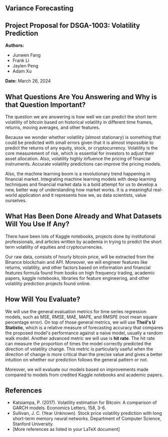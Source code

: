 ## Variance Forecasting

## Project Proposal for DSGA-1003: Volatility Prediction

**Authors:**
- Junwen Fang
- Frank Li
- Jaylen Peng
- Adam Xu

**Date:** March 26, 2024

## What Questions Are You Answering and Why is that Question Important?

The question we are answering is how well we can predict the short term volatility of bitcoin based on historical volatility in different time frames, returns, moving averages, and other features.

Because we wonder whether volatility (almost stationary) is something that could be predicted with small errors given that it is almost impossible to predict the returns of any equity, stock, or cryptocurrency. Volatility is the core measurement of risk, which is essential for investors to adjust their asset allocation. Also, volatility highly influence the pricing of financial instruments. Accurate volatility predictions can improve the pricing models.

Also, the machine learning boom is a revolutionary trend happening in financial market. Integrating machine learning models with deep learning techniques and financial market data is a bold attempt for us to develop a new, better way of understanding how market works. It is a meaningful real-world application and it represents how we, as data scientists, value ourselves.

## What Has Been Done Already and What Datasets Will You Use If Any?

There have been lots of Kaggle notebooks, projects done by institutional professionals, and articles written by academia in trying to predict the short term volatility of equities and cryptocurrencies.

Our raw data, consists of hourly bitcoin price, will be extracted from the Binance blockchain and API. Moreover, we will engineer features like returns, volatility, and other factors based on information and financial features formula found from books on high frequency trading, academic papers, kaggle notebooks, libraries for feature engineering, and other volatility prediction projects found online.

## How Will You Evaluate?

We will use the general evaluation metrics for time series regression models, such as MSE, RMSE, MAE, MAPE, and RMSPE (root mean square percentage error). On top of those general metrics, we will use **Theil's U Statistic**, which is a relative measure of forecasting accuracy that compares the proposed model's performance against a naive model, usually a random walk model. Another advanced metric we will use is **hit rate**. The hit rate can measure the proportion of times the model correctly predicted the direction of volatility change. This metric is particularly useful when the direction of change is more critical than the precise value and gives a better intuition on whether our prediction follows the general pattern or not.

Moreover, we will evaluate our models based on improvements made compared to models from credited Kaggle notebooks and academic papers.

## References

- Katsiampa, P. (2017). Volatility estimation for Bitcoin: A comparison of GARCH models. Economics Letters, 158, 3-6.
- Sullivan, J. C. (Year Unknown). Stock price volatility prediction with long short-term memory neural networks. Department of Computer Science, Stanford University.
- [More references as listed in your LaTeX document]
